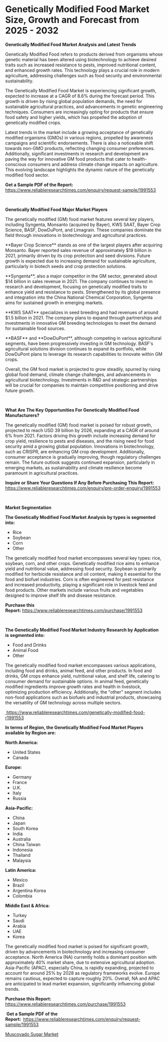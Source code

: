 <p><h1>Genetically Modified Food Market Size, Growth and Forecast from 2025 - 2032</h1></p><p><strong>Genetically Modified Food Market Analysis and Latest Trends</strong></p>
<p><p>Genetically Modified Food refers to products derived from organisms whose genetic material has been altered using biotechnology to achieve desired traits such as increased resistance to pests, improved nutritional content, and enhanced growth rates. This technology plays a crucial role in modern agriculture, addressing challenges such as food security and environmental sustainability.</p><p>The Genetically Modified Food Market is experiencing significant growth, expected to increase at a CAGR of 8.6% during the forecast period. This growth is driven by rising global population demands, the need for sustainable agricultural practices, and advancements in genetic engineering techniques. Consumers are increasingly opting for products that ensure food safety and higher yields, which has propelled the adoption of genetically modified crops.</p><p>Latest trends in the market include a growing acceptance of genetically modified organisms (GMOs) in various regions, propelled by awareness campaigns and scientific endorsements. There is also a noticeable shift towards non-GMO products, reflecting changing consumer preferences. Additionally, significant investments in research and development are paving the way for innovative GM food products that cater to health-conscious consumers and address climate change impacts on agriculture. This evolving landscape highlights the dynamic nature of the genetically modified food sector.</p></p>
<p><strong>Get a Sample PDF of the Report:&nbsp;</strong> <a href="https://www.reliableresearchtimes.com/enquiry/request-sample/1991553?utm_campaign=3548&utm_medium=2&utm_source=Github&utm_content=ia&utm_term=07042025&utm_id=genetically-modified-food">https://www.reliableresearchtimes.com/enquiry/request-sample/1991553</a></p>
<p>&nbsp;</p>
<p><strong>Genetically Modified Food Major Market Players</strong></p>
<p><p>The genetically modified (GM) food market features several key players, including Syngenta, Monsanto (acquired by Bayer), KWS SAAT, Bayer Crop Science, BASF, DowDuPont, and Limagrain. These companies dominate the field through innovations in biotechnology and agricultural practices.</p><p>**Bayer Crop Science** stands as one of the largest players after acquiring Monsanto. Bayer reported sales revenue of approximately $19 billion in 2021, primarily driven by its crop protection and seed divisions. Future growth is expected due to increasing demand for sustainable agriculture, particularly in biotech seeds and crop protection solutions.</p><p>**Syngenta**, also a major competitor in the GM sector, generated about $14 billion in sales revenue in 2021. The company continues to invest in research and development, focusing on genetically modified traits to enhance yield and resistance to pests. Strengthened by its global presence and integration into the China National Chemical Corporation, Syngenta aims for sustained growth in emerging markets.</p><p>**KWS SAAT** specializes in seed breeding and had revenues of around $1.5 billion in 2021. The company plans to expand through partnerships and investments in innovative GM breeding technologies to meet the demand for sustainable food sources.</p><p>**BASF** and **DowDuPont**, although competing in various agricultural segments, have been progressively investing in GM technology. BASF's agricultural solutions division continues to expand its portfolio, while DowDuPont plans to leverage its research capabilities to innovate within GM crops.</p><p>Overall, the GM food market is projected to grow steadily, spurred by rising global food demand, climate change challenges, and advancements in agricultural biotechnology. Investments in R&D and strategic partnerships will be crucial for companies to maintain competitive positioning and drive future growth.</p></p>
<p>&nbsp;</p>
<p><strong>What Are The Key Opportunities For Genetically Modified Food Manufacturers?</strong></p>
<p><p>The genetically modified (GM) food market is poised for robust growth, projected to reach USD 39 billion by 2026, expanding at a CAGR of around 6% from 2021. Factors driving this growth include increasing demand for crop yield, resilience to pests and diseases, and the rising need for food security amid a growing global population. Innovations in biotechnology, such as CRISPR, are enhancing GM crop development. Additionally, consumer acceptance is gradually improving, though regulatory challenges remain. The future outlook suggests continued expansion, particularly in emerging markets, as sustainability and climate resilience become paramount in agricultural practices.</p></p>
<p><strong>Inquire or Share Your Questions If Any Before Purchasing This Report:</strong> <a href="https://www.reliableresearchtimes.com/enquiry/pre-order-enquiry/1991553?utm_campaign=3548&utm_medium=2&utm_source=Github&utm_content=ia&utm_term=07042025&utm_id=genetically-modified-food">https://www.reliableresearchtimes.com/enquiry/pre-order-enquiry/1991553</a></p>
<p>&nbsp;</p>
<p><strong>Market Segmentation</strong></p>
<p><strong>The Genetically Modified Food Market Analysis by types is segmented into:</strong></p>
<p><ul><li>Rice</li><li>Soybean</li><li>Corn</li><li>Other</li></ul></p>
<p><p>The genetically modified food market encompasses several key types: rice, soybean, corn, and other crops. Genetically modified rice aims to enhance yield and nutritional value, addressing food security. Soybean is primarily modified for herbicide resistance and oil content, making it essential for the food and biofuel industries. Corn is often engineered for pest resistance and increased productivity, playing a significant role in livestock feed and food products. Other markets include various fruits and vegetables designed to improve shelf life and disease resistance.</p></p>
<p><strong>Purchase this Report:&nbsp;</strong><a href="https://www.reliableresearchtimes.com/purchase/1991553?utm_campaign=3548&utm_medium=2&utm_source=Github&utm_content=ia&utm_term=07042025&utm_id=genetically-modified-food">https://www.reliableresearchtimes.com/purchase/1991553</a></p>
<p>&nbsp;</p>
<p><strong>The Genetically Modified Food Market Industry Research by Application is segmented into:</strong></p>
<p><ul><li>Food and Drinks</li><li>Animal Food</li><li>Other</li></ul></p>
<p><p>The genetically modified food market encompasses various applications, including food and drinks, animal feed, and other products. In food and drinks, GM crops enhance yield, nutritional value, and shelf life, catering to consumer demand for sustainable options. In animal feed, genetically modified ingredients improve growth rates and health in livestock, optimizing production efficiency. Additionally, the "other" segment includes non-food applications such as biofuels and industrial products, showcasing the versatility of GM technology across multiple sectors.</p></p>
<p><a href="https://www.reliableresearchtimes.com/genetically-modified-food-r1991553?utm_campaign=3548&utm_medium=2&utm_source=Github&utm_content=ia&utm_term=07042025&utm_id=genetically-modified-food">&nbsp;https://www.reliableresearchtimes.com/genetically-modified-food-r1991553</a></p>
<p><strong>In terms of Region, the Genetically Modified Food Market Players available by Region are:</strong></p>
<p>
    <p> <strong> North America: </strong>
        <ul>
            <li>United States</li>
            <li>Canada</li>
        </ul>
        </p> 
    <p> <strong> Europe: </strong>
        <ul>
            <li>Germany</li>
            <li>France</li>
            <li>U.K.</li>
            <li>Italy</li>
            <li>Russia</li>
        </ul>
        </p> 
    <p> <strong> Asia-Pacific: </strong>
        <ul>
            <li>China</li>
            <li>Japan</li>
            <li>South Korea</li>
            <li>India</li>
            <li>Australia</li>
            <li>China Taiwan</li>
            <li>Indonesia</li>
            <li>Thailand</li>
            <li>Malaysia</li>
        </ul>
        </p> 
    <p> <strong> Latin America: </strong>
        <ul>
            <li>Mexico</li>
            <li>Brazil</li>
            <li>Argentina Korea</li>
            <li>Colombia</li>
        </ul>
        </p> 
    <p> <strong> Middle East & Africa: </strong>
        <ul>
            <li>Turkey</li>
            <li>Saudi</li>
            <li>Arabia</li>
            <li>UAE</li>
            <li>Korea</li>
        </ul>
    </p>
    </p>
<p><p>The genetically modified food market is poised for significant growth, driven by advancements in biotechnology and increasing consumer acceptance. North America (NA) currently holds a dominant position with approximately 40% market share, due to extensive agricultural adoption. Asia-Pacific (APAC), especially China, is rapidly expanding, projected to account for around 25% by 2028 as regulatory frameworks evolve. Europe remains cautious, expected to capture roughly 20%. Overall, NA and APAC are anticipated to lead market expansion, significantly influencing global trends.</p></p>
<p><strong>Purchase this Report: </strong><a href="https://www.reliableresearchtimes.com/purchase/1991553?utm_campaign=3548&utm_medium=2&utm_source=Github&utm_content=ia&utm_term=07042025&utm_id=genetically-modified-food">https://www.reliableresearchtimes.com/purchase/1991553</a></p>
<p>&nbsp;<strong>Get a Sample PDF of the Report:&nbsp;&nbsp;</strong><a href="https://www.reliableresearchtimes.com/enquiry/request-sample/1991553?utm_campaign=3548&utm_medium=2&utm_source=Github&utm_content=ia&utm_term=07042025&utm_id=genetically-modified-food">https://www.reliableresearchtimes.com/enquiry/request-sample/1991553</a></p>
<p><strong></strong></p>
<p><p><a href="https://github.com/tafuaraasswn/Market-Research-Report-List-1/blob/main/muscovado-sugar-market.md?utm_campaign=3548&utm_medium=2&utm_source=Github&utm_content=ia&utm_term=07042025&utm_id=genetically-modified-food">Muscovado Sugar Market</a></p></p>